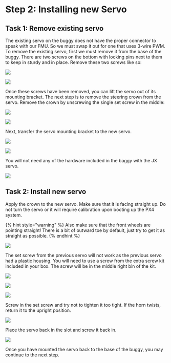 # Step 2: Installing new Servo

## Task 1: Remove existing servo

The existing servo on the buggy does not have the proper connector to speak with our FMU. So we must swap it out for one that uses 3-wire PWM. To remove the existing servo, first we must remove it from the base of the buggy. There are two screws on the bottom with locking pins next to them to keep in sturdy and in place. Remove these two screws like so:

![](<../../.gitbook/assets/IMG\_5913 (1).JPEG>)

![](../../.gitbook/assets/IMG\_5915.JPEG)

Once these screws have been removed, you can lift the servo out of its mounting bracket. The next step is to remove the steering crown from the servo. Remove the crown by unscrewing the single set screw in the middle:

![](../../.gitbook/assets/IMG\_5917.JPEG)

![](../../.gitbook/assets/IMG\_5918.JPEG)

Next, transfer the servo mounting bracket to the new servo.

![](../../.gitbook/assets/IMG\_5920.JPEG)

![](../../.gitbook/assets/IMG\_5921.JPEG)

You will not need any of the hardware included in the baggy with the JX servo.

![](../../.gitbook/assets/IMG\_5922.JPEG)

## Task 2: Install new servo

Apply the crown to the new servo. Make sure that it is facing straight up. Do not turn the servo or it will require calibration upon booting up the PX4 system.

{% hint style="warning" %}
Also make sure that the front wheels are pointing straight! There is a bit of outward toe by default, just try to get it as straight as possible.
{% endhint %}

![](../../.gitbook/assets/IMG\_5924.JPEG)

The set screw from the previous servo will not work as the previous servo had a plastic housing. You will need to use a screw from the extra screw kit included in your box. The screw will be in the middle right bin of the kit.

![](../../.gitbook/assets/IMG\_5925.JPEG)

![](../../.gitbook/assets/IMG\_5926.JPEG)

![](../../.gitbook/assets/IMG\_5927.JPEG)

Screw in the set screw and try not to tighten it too tight. If the horn twists, return it to the upright position.

![](../../.gitbook/assets/IMG\_5928.JPEG)

Place the servo back in the slot and screw it back in.

![](../../.gitbook/assets/IMG\_5929.JPEG)

Once you have mounted the servo back to the base of the buggy, you may continue to the next step.
